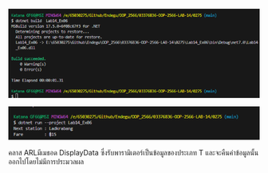 ![alt text](image-11.png)

![alt text](image-12.png)

คลาส ARLมีเมธอด DisplayData ซึ่งรับพารามิเตอร์เป็นข้อมูลของประเภท T และจะคืนค่าข้อมูลนั้นออกไปโดยไม่มีการประมวลผล